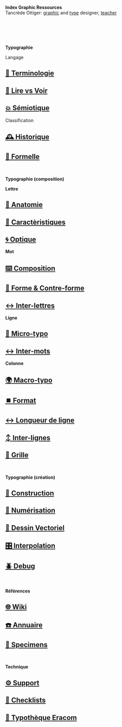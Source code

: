   **Index Graphic Ressources**  
  Tancrède Ottiger: [graphic](https://t-o.studio) and [type](https://t-o.supply) designer, [teacher](https://studioto.github.io)
# &nbsp;

<!---
## [🦚 Index Littérature Visuelle]()
## [💼 Portfolio](Student's projects)
## [⚡ Index Logos]()
## [🐦‍⬛ Index Animations]()
## [🏢 Index Grid Systems]()
## [🔮 Design Theories](/)
## [🔲 Design Gestalt](/)
## [📊 Design Hiérarchies](/)
## [🏗️ Typo Grille](/)
## [🚪 Typothèque Eracom](http://typo.eracom.ch)
--->

**Typographie**

Langage
## [📖 Terminologie]()
## [👀 Lire vs Voir]()
## [💥 Sémiotique](/denote-typeface)
Classification
## [🕰️ Historique](/overview-writing-history)
## [🐚 Formelle](/classify-typefaces)

&nbsp;
&nbsp;

**Typographie (composition)**

**Lettre**
## [🔬 Anatomie](/describe-typeface)
## [🧬 Caractèristiques](/parameter-typeface)
## [🌀 Optique](/correct-typeface)
**Mot**
## [⌨️ Composition]()
## [🌙 Forme & Contre-forme]()
## [↔️ Inter-lettres]()
**Ligne**
## [🦠 Micro-typo](/set-typeface)
## [↔️ Inter-mots]()
**Colonne**
## [🌍 Macro-typo](/set-typeface)
## [⏹️ Format]()
## [↔️ Longueur de ligne]()
## [↕️ Inter-lignes]()
## [🔢 Grille]()

&nbsp;
&nbsp;

**Typographie (création)**

## [🔨 Construction](/construct-typeface)
## [📸 Numérisation](/digitize-typeface)
## [📐 Dessin Vectoriel](/draw-vectors)
## [🎛️ Interpolation](/interpolate-vectors)
## [🪲 Debug](/debug-typefaces)

&nbsp;
&nbsp;

**Références**

## [🌐 Wiki](/index-graphic-terminology)
## [☎️ Annuaire](/index-designers)
## [🧪 Specimens](/index-specimens)

&nbsp;
&nbsp;

**Technique**

## [⚙️ Support](/support-technology)
## [📝 Checklists](/check-things)
## [🚪 Typothèque Eracom](http://typo.eracom.ch)